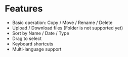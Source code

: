 # Features

- Basic operation: Copy / Move / Rename / Delete
- Upload / Download files (Folder is not supported yet)
- Sort by Name / Date / Type
- Drag to select
- Keyboard shortcuts
- Multi-language support